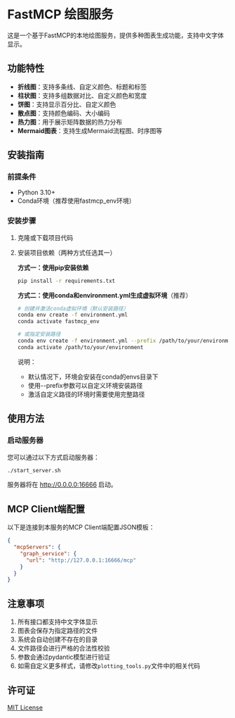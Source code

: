 # FastMCP 绘图服务

这是一个基于FastMCP的本地绘图服务，提供多种图表生成功能，支持中文字体显示。

## 功能特性

- **折线图**：支持多条线、自定义颜色、标题和标签
- **柱状图**：支持多组数据对比、自定义颜色和宽度
- **饼图**：支持显示百分比、自定义颜色
- **散点图**：支持颜色编码、大小编码
- **热力图**：用于展示矩阵数据的热力分布
- **Mermaid图表**：支持生成Mermaid流程图、时序图等

## 安装指南

### 前提条件
- Python 3.10+ 
- Conda环境（推荐使用fastmcp_env环境）

### 安装步骤

1. 克隆或下载项目代码

2. 安装项目依赖（两种方式任选其一）
   
   **方式一：使用pip安装依赖**
   ```bash
   pip install -r requirements.txt
   ```
   
   **方式二：使用conda和environment.yml生成虚拟环境**（推荐）
   ```bash
   # 创建并激活conda虚拟环境（默认安装路径）
   conda env create -f environment.yml
   conda activate fastmcp_env
   
   # 或指定安装路径
   conda env create -f environment.yml --prefix /path/to/your/environment
   conda activate /path/to/your/environment
   ```
   
   说明：
   - 默认情况下，环境会安装在conda的envs目录下
   - 使用--prefix参数可以自定义环境安装路径
   - 激活自定义路径的环境时需要使用完整路径

## 使用方法

### 启动服务器

您可以通过以下方式启动服务器：

```bash
./start_server.sh
```

服务器将在 http://0.0.0.0:16666 启动。

## MCP Client端配置

以下是连接到本服务的MCP Client端配置JSON模板：

```json
{
  "mcpServers": {
    "graph_service": {
      "url": "http://127.0.0.1:16666/mcp"
    }
  }
}
```

## 注意事项

1. 所有接口都支持中文字体显示
2. 图表会保存为指定路径的文件
3. 系统会自动创建不存在的目录
4. 文件路径会进行严格的合法性校验
5. 参数会通过pydantic模型进行验证
6. 如需自定义更多样式，请修改`plotting_tools.py`文件中的相关代码

## 许可证

[MIT License](LICENSE)